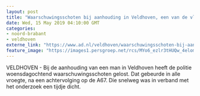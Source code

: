 ```yaml
---
layout: post
title: "Waarschuwingsschoten bij aanhouding in Veldhoven, een van de vluchters stak snelweg over"
date: Wed, 15 May 2019 04:10:00 GMT
categories: 
- noord-brabant 
- veldhoven 
externe_link: "https://www.ad.nl/veldhoven/waarschuwingsschoten-bij-aanhouding-in-veldhoven-een-van-de-vluchters-stak-snelweg-over~aa696cb9/"
feature_image: "https://images1.persgroep.net/rcs/MYo6_ezlr3tHUQw_4elomwFSfxA/diocontent/148408026/_fitwidth/400/?appId=21791a8992982cd8da851550a453bd7f&quality=0.7"
---
```


VELDHOVEN - Bij de aanhouding van een man in Veldhoven heeft de politie woensdagochtend waarschuwingsschoten gelost. Dat gebeurde in alle vroegte, na een achtervolging op de A67. Die snelweg was in verband met het onderzoek een tijdje dicht.
